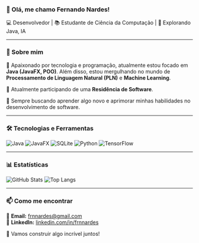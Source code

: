 ### 👋 Olá, me chamo Fernando Nardes!

💻 Desenvolvedor | 📚 Estudante de Ciência da Computação | 🚀 Explorando Java, IA

---

### 🚀 Sobre mim

🎯 Apaixonado por tecnologia e programação, atualmente estou focado em **Java (JavaFX, POO)**. Além disso, estou mergulhando no mundo de **Processamento de Linguagem Natural (PLN)** e **Machine Learning**. 

📌 Atualmente participando de uma **Residência de Software**.

🌱 Sempre buscando aprender algo novo e aprimorar minhas habilidades no desenvolvimento de software.

---

### 🛠️ Tecnologias e Ferramentas

![Java](https://img.shields.io/badge/Java-%23ED8B00.svg?style=for-the-badge&logo=java&logoColor=white)
![JavaFX](https://img.shields.io/badge/JavaFX-%23007396.svg?style=for-the-badge&logo=openjdk&logoColor=white)
![SQLite](https://img.shields.io/badge/SQLite-%23003B57.svg?style=for-the-badge&logo=sqlite&logoColor=white)
![Python](https://img.shields.io/badge/Python-3670A0?style=for-the-badge&logo=python&logoColor=white)
![TensorFlow](https://img.shields.io/badge/TensorFlow-FF6F00?style=for-the-badge&logo=tensorflow&logoColor=white)

---

### 📊 Estatísticas

![GitHub Stats](https://github-readme-stats.vercel.app/api?username=frnnardes&show_icons=true&theme=radical)
![Top Langs](https://github-readme-stats.vercel.app/api/top-langs/?username=frnnardes&layout=compact&theme=radical)

---

### 📫 Como me encontrar

📩 **Email:** [frnnardes@gmail.com](mailto:frnnardes@gmail.com)  
💼 **LinkedIn:** [linkedin.com/in/frnnardes](https://www.linkedin.com/in/frnnardes/)  

🚀 Vamos construir algo incrível juntos!
